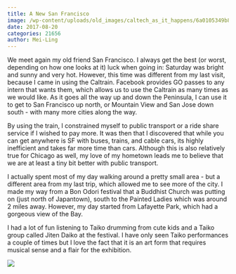 ```yaml
---
title: A New San Francisco
image: /wp-content/uploads/old_images/caltech_as_it_happens/6a0105349b8251970b01b7c90efeaf970b.jpg
date: 2017-08-20
categories: 21656
author: Mei-Ling
---
```


We meet again my old friend San Francisco. I always get the best (or worst, depending on how one looks at it) luck when going in: Saturday was bright and sunny and very hot. However, this time was different from my last visit, because I came in using the Caltrain. Facebook provides GO passes to any intern that wants them, which allows us to use the Caltrain as many times as we would like. As it goes all the way up and down the Peninsula, I can use it to get to San Francisco up north, or Mountain View and San Jose down south - with many more cities along the way.

By using the train, I constrained myself to public transport or a ride share service if I wished to pay more. It was then that I discovered that while you can get anywhere is SF with buses, trains, and cable cars, its highly inefficient and takes far more time than cars. Although this is also relatively true for Chicago as well, my love of my hometown leads me to believe that we are at least a tiny bit better with public transport.

I actually spent most of my day walking around a pretty small area - but a different area from my last trip, which allowed me to see more of the city. I made my way from a Bon Odori festival that a Buddhist Church was putting on (just north of Japantown), south to the Painted Ladies which was around 2 miles away. However, my day started from Lafayette Park, which had a gorgeous view of the Bay.

I had a lot of fun listening to Taiko drumming from cute kids and a Taiko group called Jiten Daiko at the festival. I have only seen Taiko performances a couple of times but I love the fact that it is an art form that requires musical sense and a flair for the exhibition.


![](/old_images/caltech_as_it_happens/6a0105349b8251970b01bb09b2394a970d.jpg)

